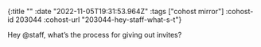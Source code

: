 {:title ""
 :date "2022-11-05T19:31:53.964Z"
 :tags ["cohost mirror"]
 :cohost-id 203044
 :cohost-url "203044-hey-staff-what-s-t"}

Hey @staff, what’s the process for giving out invites?